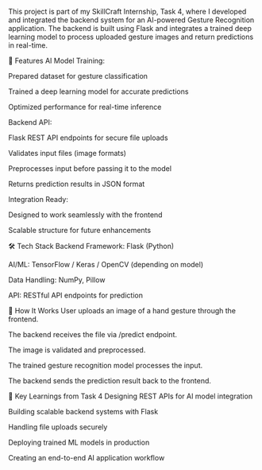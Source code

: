 This project is part of my SkillCraft Internship, Task 4, where I developed and integrated the backend system for an AI-powered Gesture Recognition application. The backend is built using Flask and integrates a trained deep learning model to process uploaded gesture images and return predictions in real-time.

🚀 Features
AI Model Training:

Prepared dataset for gesture classification

Trained a deep learning model for accurate predictions

Optimized performance for real-time inference

Backend API:

Flask REST API endpoints for secure file uploads

Validates input files (image formats)

Preprocesses input before passing it to the model

Returns prediction results in JSON format

Integration Ready:

Designed to work seamlessly with the frontend

Scalable structure for future enhancements

🛠️ Tech Stack
Backend Framework: Flask (Python)

AI/ML: TensorFlow / Keras / OpenCV (depending on model)

Data Handling: NumPy, Pillow

API: RESTful API endpoints for prediction

📌 How It Works
User uploads an image of a hand gesture through the frontend.

The backend receives the file via /predict endpoint.

The image is validated and preprocessed.

The trained gesture recognition model processes the input.

The backend sends the prediction result back to the frontend.

🔹 Key Learnings from Task 4
Designing REST APIs for AI model integration

Building scalable backend systems with Flask

Handling file uploads securely

Deploying trained ML models in production

Creating an end-to-end AI application workflow
